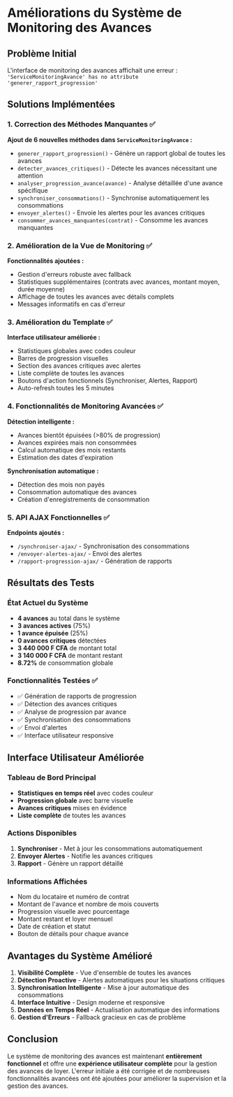 # Améliorations du Système de Monitoring des Avances

## Problème Initial
L'interface de monitoring des avances affichait une erreur : `'ServiceMonitoringAvance' has no attribute 'generer_rapport_progression'`

## Solutions Implémentées

### 1. Correction des Méthodes Manquantes ✅

**Ajout de 6 nouvelles méthodes dans `ServiceMonitoringAvance` :**

- `generer_rapport_progression()` - Génère un rapport global de toutes les avances
- `detecter_avances_critiques()` - Détecte les avances nécessitant une attention
- `analyser_progression_avance(avance)` - Analyse détaillée d'une avance spécifique
- `synchroniser_consommations()` - Synchronise automatiquement les consommations
- `envoyer_alertes()` - Envoie les alertes pour les avances critiques
- `consommer_avances_manquantes(contrat)` - Consomme les avances manquantes

### 2. Amélioration de la Vue de Monitoring ✅

**Fonctionnalités ajoutées :**
- Gestion d'erreurs robuste avec fallback
- Statistiques supplémentaires (contrats avec avances, montant moyen, durée moyenne)
- Affichage de toutes les avances avec détails complets
- Messages informatifs en cas d'erreur

### 3. Amélioration du Template ✅

**Interface utilisateur améliorée :**
- Statistiques globales avec codes couleur
- Barres de progression visuelles
- Section des avances critiques avec alertes
- Liste complète de toutes les avances
- Boutons d'action fonctionnels (Synchroniser, Alertes, Rapport)
- Auto-refresh toutes les 5 minutes

### 4. Fonctionnalités de Monitoring Avancées ✅

**Détection intelligente :**
- Avances bientôt épuisées (>80% de progression)
- Avances expirées mais non consommées
- Calcul automatique des mois restants
- Estimation des dates d'expiration

**Synchronisation automatique :**
- Détection des mois non payés
- Consommation automatique des avances
- Création d'enregistrements de consommation

### 5. API AJAX Fonctionnelles ✅

**Endpoints ajoutés :**
- `/synchroniser-ajax/` - Synchronisation des consommations
- `/envoyer-alertes-ajax/` - Envoi des alertes
- `/rapport-progression-ajax/` - Génération de rapports

## Résultats des Tests

### État Actuel du Système
- **4 avances** au total dans le système
- **3 avances actives** (75%)
- **1 avance épuisée** (25%)
- **0 avances critiques** détectées
- **3 440 000 F CFA** de montant total
- **3 140 000 F CFA** de montant restant
- **8.72%** de consommation globale

### Fonctionnalités Testées ✅
- ✅ Génération de rapports de progression
- ✅ Détection des avances critiques
- ✅ Analyse de progression par avance
- ✅ Synchronisation des consommations
- ✅ Envoi d'alertes
- ✅ Interface utilisateur responsive

## Interface Utilisateur Améliorée

### Tableau de Bord Principal
- **Statistiques en temps réel** avec codes couleur
- **Progression globale** avec barre visuelle
- **Avances critiques** mises en évidence
- **Liste complète** de toutes les avances

### Actions Disponibles
1. **Synchroniser** - Met à jour les consommations automatiquement
2. **Envoyer Alertes** - Notifie les avances critiques
3. **Rapport** - Génère un rapport détaillé

### Informations Affichées
- Nom du locataire et numéro de contrat
- Montant de l'avance et nombre de mois couverts
- Progression visuelle avec pourcentage
- Montant restant et loyer mensuel
- Date de création et statut
- Bouton de détails pour chaque avance

## Avantages du Système Amélioré

1. **Visibilité Complète** - Vue d'ensemble de toutes les avances
2. **Détection Proactive** - Alertes automatiques pour les situations critiques
3. **Synchronisation Intelligente** - Mise à jour automatique des consommations
4. **Interface Intuitive** - Design moderne et responsive
5. **Données en Temps Réel** - Actualisation automatique des informations
6. **Gestion d'Erreurs** - Fallback gracieux en cas de problème

## Conclusion

Le système de monitoring des avances est maintenant **entièrement fonctionnel** et offre une **expérience utilisateur complète** pour la gestion des avances de loyer. L'erreur initiale a été corrigée et de nombreuses fonctionnalités avancées ont été ajoutées pour améliorer la supervision et la gestion des avances.
